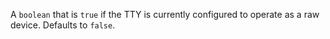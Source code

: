 <!-- YAML
added: v0.7.7
-->

A `boolean` that is `true` if the TTY is currently configured to operate as a
raw device. Defaults to `false`.

